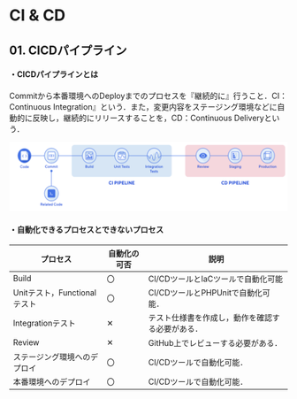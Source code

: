 # CI & CD

## 01. CICDパイプライン

#### ・CICDパイプラインとは

Commitから本番環境へのDeployまでのプロセスを『継続的に』行うこと．CI：Continuous Integration』という．また，変更内容をステージング環境などに自動的に反映し，継続的にリリースすることを，CD：Continuous Deliveryという．

![CICDパイプライン](https://raw.githubusercontent.com/Hiroki-IT/tech-notebook/master/images/CICDパイプライン.png)

####  ・自動化できるプロセスとできないプロセス

| プロセス                     | 自動化の可否 | 説明                                             |
| ---------------------------- | ------------ | ------------------------------------------------ |
| Build                        | 〇           | CI/CDツールとIaCツールで自動化可能               |
| Unitテスト，Functionalテスト | 〇           | CI/CDツールとPHPUnitで自動化可能．               |
| Integrationテスト            | ✕            | テスト仕様書を作成し，動作を確認する必要がある． |
| Review                       | ✕            | GitHub上でレビューする必要がある．               |
| ステージング環境へのデプロイ | 〇           | CI/CDツールで自動化可能．                        |
| 本番環境へのデプロイ         | 〇           | CI/CDツールで自動化可能．                        |
